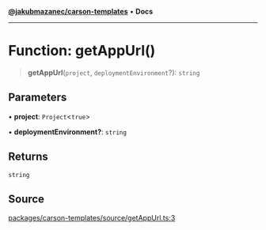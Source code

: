 [**@jakubmazanec/carson-templates**](../README.md) • **Docs**

---

# Function: getAppUrl()

> **getAppUrl**(`project`, `deploymentEnvironment`?): `string`

## Parameters

• **project**: `Project`\<`true`\>

• **deploymentEnvironment?**: `string`

## Returns

`string`

## Source

[packages/carson-templates/source/getAppUrl.ts:3](https://github.com/jakubmazanec/tools/blob/bb20df5276ddb119762948adc2cda520aef09f0f/packages/carson-templates/source/getAppUrl.ts#L3)
